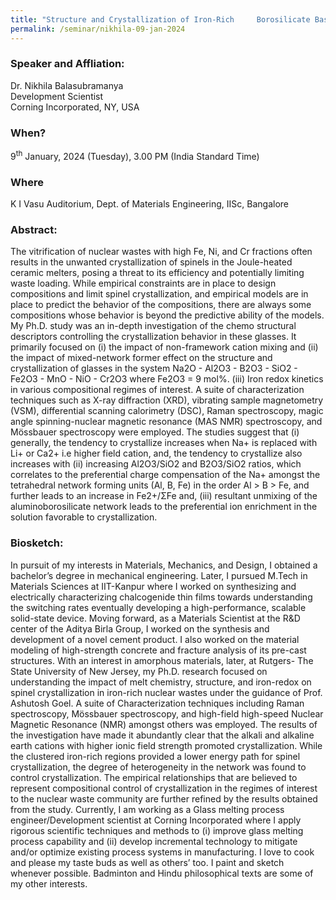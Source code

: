 ```yaml
---
title: "Structure and Crystallization of Iron-Rich     Borosilicate Based Nuclear Waste Glasses (09/01/24)"
permalink: /seminar/nikhila-09-jan-2024
---
```

### Speaker and Affliation:
Dr. Nikhila Balasubramanya<br>
Development Scientist<br>
Corning Incorporated, NY, USA 

### When?
9<sup>th</sup> January, 2024 (Tuesday), 3.00 PM (India Standard Time)

### Where
K I Vasu Auditorium, Dept. of Materials Engineering, IISc, Bangalore

### Abstract:
The vitrification of nuclear wastes with high Fe, Ni, and Cr fractions often results in the unwanted crystallization of spinels in the Joule-heated ceramic melters, posing a threat to its efficiency and potentially limiting waste loading. While empirical constraints are in place to design compositions and limit spinel crystallization, and empirical models are in place to predict the behavior of the compositions, there are always some compositions whose behavior is beyond the predictive ability of the models. My Ph.D. study was an in-depth investigation of the chemo structural descriptors controlling the crystallization behavior in these glasses. It primarily focused on (i) the impact of non-framework cation mixing and (ii) the impact of mixed-network former effect on the structure and crystallization of glasses in the system Na2O - Al2O3 - B2O3 - SiO2 - Fe2O3 - MnO - NiO - Cr2O3 where Fe2O3 = 9 mol%. (iii) Iron redox kinetics in various compositional regimes of interest. A suite of characterization techniques such as X-ray diffraction (XRD), vibrating sample magnetometry (VSM), differential scanning calorimetry (DSC), Raman spectroscopy, magic angle spinning-nuclear magnetic resonance (MAS NMR) spectroscopy, and Mössbauer spectroscopy were employed. The studies suggest that (i) generally, the tendency to crystallize increases when Na+ is replaced with Li+ or Ca2+ i.e higher field cation, and, the tendency to crystallize also increases with (ii) increasing Al2O3/SiO2 and B2O3/SiO2 ratios, which correlates to the preferential charge compensation of the Na+ amongst the tetrahedral network forming units (Al, B, Fe) in the order Al > B > Fe, and further leads to an increase in Fe2+/ΣFe and, (iii) resultant unmixing of the aluminoborosilicate network leads to the preferential ion enrichment in the solution favorable to crystallization.

### Biosketch:
In pursuit of my interests in Materials, Mechanics, and Design, I obtained a bachelor’s degree in mechanical engineering. Later, I pursued M.Tech in Materials Sciences at IIT-Kanpur where I worked on synthesizing and electrically characterizing chalcogenide thin films towards understanding the switching rates eventually developing a high-performance, scalable solid-state device. Moving forward, as a Materials Scientist at the R&D center of the Aditya Birla Group, I worked on the synthesis and development of a novel cement product. I also worked on the material modeling of high-strength concrete and fracture analysis of its pre-cast structures.
With an interest in amorphous materials, later, at Rutgers- The State University of New Jersey, my Ph.D. research focused on understanding the impact of melt chemistry, structure, and iron-redox on spinel crystallization in iron-rich nuclear wastes under the guidance of Prof. Ashutosh Goel. A suite of Characterization techniques including Raman spectroscopy, Mössbauer spectroscopy, and high-field high-speed Nuclear Magnetic Resonance (NMR) amongst others was employed. The results of the investigation have made it abundantly clear that the alkali and alkaline earth cations with higher ionic field strength promoted crystallization. While the clustered iron-rich regions provided a lower energy path for spinel crystallization, the degree of heterogeneity in the network was found to control crystallization. The empirical relationships that are believed to represent compositional control of crystallization in the regimes of interest to the nuclear waste community are further refined by the results obtained from the study.
Currently, I am working as a Glass melting process engineer/Development scientist at Corning Incorporated where I apply rigorous scientific techniques and methods to (i) improve glass melting process capability and (ii) develop incremental technology to mitigate and/or optimize existing process systems in manufacturing.
I love to cook and please my taste buds as well as others’ too. I paint and sketch whenever possible. Badminton and Hindu philosophical texts are some of my other interests. 
